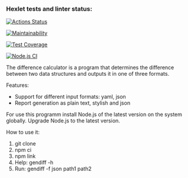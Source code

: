 ### Hexlet tests and linter status:
[![Actions Status](https://github.com/ElisabethFox/frontend-project-46/workflows/hexlet-check/badge.svg)](https://github.com/ElisabethFox/frontend-project-46/actions)

[![Maintainability](https://api.codeclimate.com/v1/badges/171f3ee10447b41e44d6/maintainability)](https://codeclimate.com/github/ElisabethFox/frontend-project-46/maintainability)

[![Test Coverage](https://api.codeclimate.com/v1/badges/171f3ee10447b41e44d6/test_coverage)](https://codeclimate.com/github/ElisabethFox/frontend-project-46/test_coverage)

[![Node.js CI](https://github.com/ElisabethFox/frontend-project-46/actions/workflows/node.js.yml/badge.svg?branch=main)](https://github.com/ElisabethFox/frontend-project-46/actions/workflows/node.js.yml)

The difference calculator is a program that determines the difference between two data structures and outputs it in one of three formats.

Features:
- Support for different input formats: yaml, json
- Report generation as plain text, stylish and json

For use this programm install Node.js of the latest version on the system globally. Upgrade Node.js to the latest version.

How to use it:
1. git clone 
2. npm ci
3. npm link
4. Help: gendiff -h
5. Run: gendiff -f json path1 path2